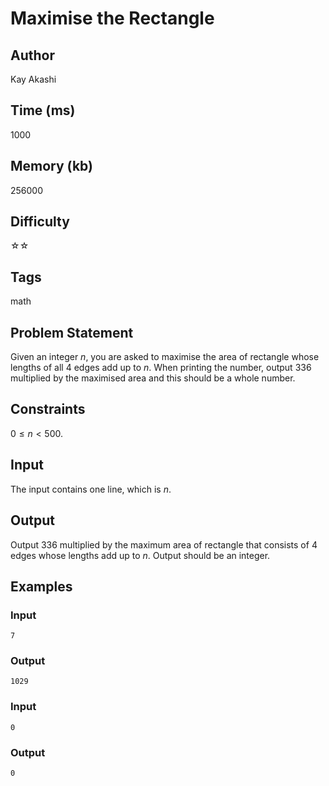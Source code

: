 # Maximise the Rectangle

## Author

Kay Akashi

## Time (ms)

1000

## Memory (kb)

256000

## Difficulty

☆☆

## Tags

math

## Problem Statement 

Given an integer $n$, you are asked to maximise the area of rectangle whose lengths of all $4$ edges add up to $n$. When printing the number, output $336$ multiplied by the maximised area and this should be a whole number. 

## Constraints

$0 \leq n \lt 500$.

## Input

The input contains one line, which is $n$.

## Output

Output $336$ multiplied by the maximum area of rectangle that consists of $4$ edges whose lengths add up to $n$. Output should be an integer.

## Examples

### Input 

```
7
```

### Output

```
1029
```

### Input

```
0
```

### Output
```
0
```